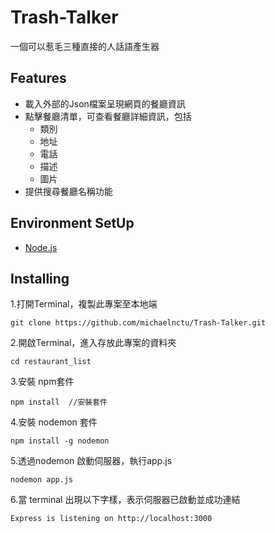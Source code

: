 # Trash-Talker

一個可以惹毛三種直接的人話語產生器

## Features

- 載入外部的Json檔案呈現網頁的餐廳資訊
- 點擊餐廳清單，可查看餐廳詳細資訊，包括
  - 類別
  - 地址
  - 電話
  - 描述
  - 圖片
- 提供搜尋餐廳名稱功能

## Environment SetUp

 - [Node.js](https://nodejs.org/en/ "title text!")
 
## Installing 

1.打開Terminal，複製此專案至本地端

```
git clone https://github.com/michaelnctu/Trash-Talker.git
```

2.開啟Terminal，進入存放此專案的資料夾

```
cd restaurant_list
```

3.安裝 npm套件

```
npm install  //安裝套件
```

4.安裝 nodemon 套件

```
npm install -g nodemon
```

5.透過nodemon 啟動伺服器，執行app.js

```
nodemon app.js
```

6.當 terminal 出現以下字樣，表示伺服器已啟動並成功連結

```
Express is listening on http://localhost:3000
```





